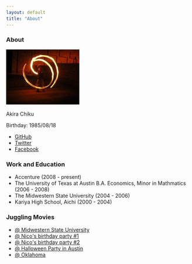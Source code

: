 ```yaml
---
layout: default
title: "About"
---
```


### About
![achiku](/images/profile_img.jpg)

Akira Chiku

Birthday: 1985/08/18

- [GitHub](https://github.com/achiku)
- [Twitter](https://twitter.com/_achiku)
- [Facebook](https://www.facebook.com/akira.chiku)

### Work and Education

- Accenture (2008 - present)
- The University of Texas at Austin B.A. Economics, Minor in Mathmatics (2006 - 2008)
- The Midwestern State University (2004 - 2006)
- Kariya High School, Aichi (2000 - 2004)

### Juggling Movies
- [@ Midwestern State University](http://www.youtube.com/watch?v=w50tsli_XE8)
- [@ Nico's birthday party #1](http://www.youtube.com/watch?v=cmH-B8VqHWY)
- [@ Nico's birthday party #2](http://www.youtube.com/watch?v=c2Ph8JyUCgU)
- [@ Halloween Party in Austin](http://www.youtube.com/watch?v=vItcRQ-Y1W4)
- [@ Oklahoma](http://www.youtube.com/watch?v=aeASj4zLi2I)
